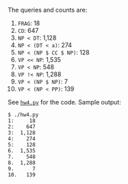 The queries and counts are:

1.  `FRAG`: 18
2.  `CD`: 647
3.  `NP < DT`: 1,128
4.  `NP < (DT < a)`: 274
5.  `NP < (NP $ CC $ NP)`: 128
6.  `VP << NP`: 1,535
7.  `VP < NP`: 548
8.  `VP !< NP`: 1,288
9.  `VP < (NP $ NP)`: 7
10. `VP < (NP < PP)`: 139

See [`hw4.py`](hw4.py) for the code. Sample output:

    $ ./hw4.py 
    1:     18
    2:    647
    3:  1,128
    4:    274
    5:    128
    6.  1,535
    7.    548
    8.  1,288
    9.      7
    10.   139

